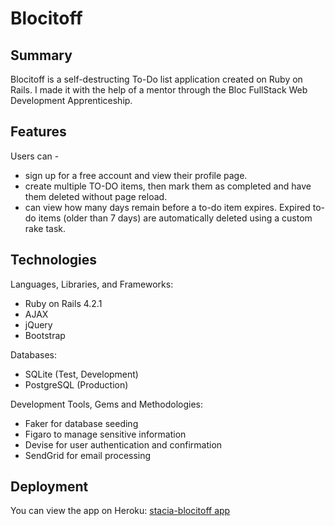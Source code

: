 # Blocitoff

## Summary
Blocitoff is a self-destructing To-Do list application created on Ruby on Rails. 
I made it with the help of a mentor through the Bloc FullStack Web Development Apprenticeship.  

## Features
Users can - 
* sign up for a free account and view their profile page.
* create multiple TO-DO items, then mark them as completed and have them deleted without page reload.
* can view how many days remain before a to-do item expires.
Expired to-do items (older than 7 days) are automatically deleted using a custom rake task.


## Technologies
Languages, Libraries, and Frameworks:     
* Ruby on Rails 4.2.1 
* AJAX
* jQuery
* Bootstrap 

Databases:         
* SQLite (Test, Development)    
* PostgreSQL (Production)   

Development Tools, Gems and Methodologies:   
* Faker for database seeding     
* Figaro to manage sensitive information     
* Devise for user authentication and confirmation 
* SendGrid for email processing

## Deployment
You can view the app on Heroku: [stacia-blocitoff app](https://stacia-blocitoff.herokuapp.com/)